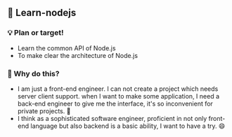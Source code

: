 ## 📝 Learn-nodejs

### 💡 Plan or target! 
- Learn the common API of Node.js
- To make clear the architecture of Node.js

### 🤔 Why do this?
- I am just a front-end engineer. I can not create a project which needs server client support. when I want to make some application, I need a back-end engineer to give me the interface, it's so inconvenient for private projects. 🤨
- I think as a sophisticated software engineer, proficient in not only front-end language but also backend is a basic ability, I want to have a try. 😄